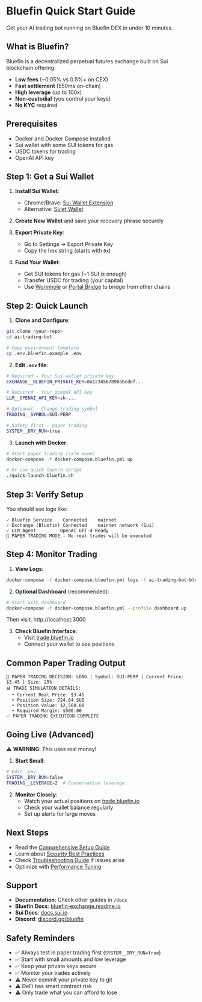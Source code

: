 # Bluefin Quick Start Guide

Get your AI trading bot running on Bluefin DEX in under 10 minutes.

## What is Bluefin?

Bluefin is a decentralized perpetual futures exchange built on Sui blockchain offering:
- **Low fees** (~0.05% vs 0.5%+ on CEX)
- **Fast settlement** (550ms on-chain)
- **High leverage** (up to 100x)
- **Non-custodial** (you control your keys)
- **No KYC** required

## Prerequisites

- Docker and Docker Compose installed
- Sui wallet with some SUI tokens for gas
- USDC tokens for trading
- OpenAI API key

## Step 1: Get a Sui Wallet

1. **Install Sui Wallet**:
   - Chrome/Brave: [Sui Wallet Extension](https://chrome.google.com/webstore/detail/sui-wallet/opcgpfmipidbgpenhmajoajpbobppdil)
   - Alternative: [Suiet Wallet](https://suiet.app/)

2. **Create New Wallet** and save your recovery phrase securely

3. **Export Private Key**:
   - Go to Settings → Export Private Key
   - Copy the hex string (starts with `0x`)

4. **Fund Your Wallet**:
   - Get SUI tokens for gas (~1 SUI is enough)
   - Transfer USDC for trading (your capital)
   - Use [Wormhole](https://wormhole.com/) or [Portal Bridge](https://portalbridge.com/) to bridge from other chains

## Step 2: Quick Launch

1. **Clone and Configure**:
```bash
git clone <your-repo>
cd ai-trading-bot

# Copy environment template
cp .env.bluefin.example .env
```

2. **Edit `.env` file**:
```bash
# Required - Your Sui wallet private key
EXCHANGE__BLUEFIN_PRIVATE_KEY=0x1234567890abcdef...

# Required - Your OpenAI API key
LLM__OPENAI_API_KEY=sk-...

# Optional - Change trading symbol
TRADING__SYMBOL=SUI-PERP

# Safety first - paper trading
SYSTEM__DRY_RUN=true
```

3. **Launch with Docker**:
```bash
# Start paper trading (safe mode)
docker-compose -f docker-compose.bluefin.yml up

# Or use quick launch script
./quick-launch-bluefin.sh
```

## Step 3: Verify Setup

You should see logs like:
```
✓ Bluefin Service    Connected    mainnet
✓ Exchange (Bluefin) Connected    mainnet network (Sui)
✓ LLM Agent         OpenAI GPT-4 Ready
🎯 PAPER TRADING MODE - No real trades will be executed
```

## Step 4: Monitor Trading

1. **View Logs**:
```bash
docker-compose -f docker-compose.bluefin.yml logs -f ai-trading-bot-bluefin
```

2. **Optional Dashboard** (recommended):
```bash
# Start with dashboard
docker-compose -f docker-compose.bluefin.yml --profile dashboard up
```
Then visit: http://localhost:3000

3. **Check Bluefin Interface**:
   - Visit [trade.bluefin.io](https://trade.bluefin.io)
   - Connect your wallet to see positions

## Common Paper Trading Output

```
🎯 PAPER TRADING DECISION: LONG | Symbol: SUI-PERP | Current Price: $3.45 | Size: 25%
📊 TRADE SIMULATION DETAILS:
  • Current Real Price: $3.45
  • Position Size: 724.64 SUI
  • Position Value: $2,500.00
  • Required Margin: $500.00
✅ PAPER TRADING EXECUTION COMPLETE
```

## Going Live (Advanced)

⚠️ **WARNING**: This uses real money!

1. **Start Small**:
```bash
# Edit .env
SYSTEM__DRY_RUN=false
TRADING__LEVERAGE=2  # Conservative leverage
```

2. **Monitor Closely**:
   - Watch your actual positions on [trade.bluefin.io](https://trade.bluefin.io)
   - Check your wallet balance regularly
   - Set up alerts for large moves

## Next Steps

- Read the [Comprehensive Setup Guide](BLUEFIN_SETUP_GUIDE.md)
- Learn about [Security Best Practices](BLUEFIN_SECURITY_GUIDE.md)
- Check [Troubleshooting Guide](BLUEFIN_TROUBLESHOOTING.md) if issues arise
- Optimize with [Performance Tuning](BLUEFIN_PERFORMANCE_OPTIMIZATION.md)

## Support

- **Documentation**: Check other guides in `/docs`
- **Bluefin Docs**: [bluefin-exchange.readme.io](https://bluefin-exchange.readme.io)
- **Sui Docs**: [docs.sui.io](https://docs.sui.io)
- **Discord**: [discord.gg/bluefin](https://discord.gg/bluefin)

## Safety Reminders

- ✅ Always test in paper trading first (`SYSTEM__DRY_RUN=true`)
- ✅ Start with small amounts and low leverage
- ✅ Keep your private keys secure
- ✅ Monitor your trades actively
- ⚠️ Never commit your private key to git
- ⚠️ DeFi has smart contract risk
- ⚠️ Only trade what you can afford to lose
